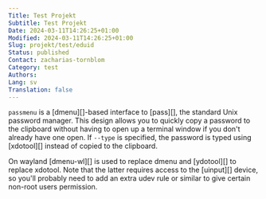 ```yaml
---
Title: Test Projekt
Subtitle: Test Projekt
Date: 2024-03-11T14:26:25+01:00
Modified: 2024-03-11T14:26:25+01:00
Slug: projekt/test/eduid
Status: published
Contact: zacharias-tornblom
Category: test
Authors: 
Lang: sv
Translation: false
---
```


`passmenu` is a [dmenu][]-based interface to [pass][], the standard Unix
password manager. This design allows you to quickly copy a password to the
clipboard without having to open up a terminal window if you don't already have
one open. If `--type` is specified, the password is typed using [xdotool][]
instead of copied to the clipboard.

On wayland [dmenu-wl][] is used to replace dmenu and [ydotool][] to replace xdotool.
Note that the latter requires access to the [uinput][] device, so you'll probably
need to add an extra udev rule or similar to give certain non-root users permission.
